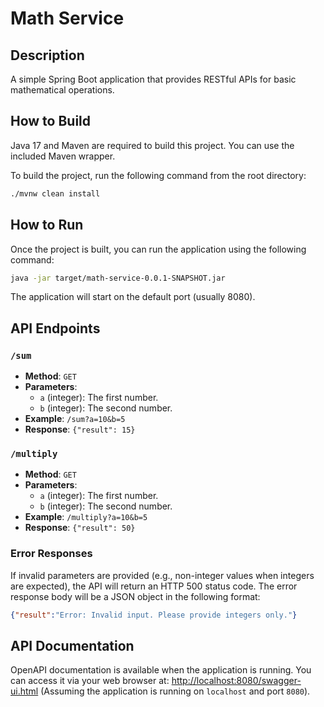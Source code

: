 # Math Service

## Description
A simple Spring Boot application that provides RESTful APIs for basic mathematical operations.

## How to Build
Java 17 and Maven are required to build this project. You can use the included Maven wrapper.

To build the project, run the following command from the root directory:
```bash
./mvnw clean install
```

## How to Run
Once the project is built, you can run the application using the following command:
```bash
java -jar target/math-service-0.0.1-SNAPSHOT.jar
```
The application will start on the default port (usually 8080).

## API Endpoints

### `/sum`
- **Method**: `GET`
- **Parameters**:
    - `a` (integer): The first number.
    - `b` (integer): The second number.
- **Example**: `/sum?a=10&b=5`
- **Response**: `{"result": 15}`

### `/multiply`
- **Method**: `GET`
- **Parameters**:
    - `a` (integer): The first number.
    - `b` (integer): The second number.
- **Example**: `/multiply?a=10&b=5`
- **Response**: `{"result": 50}`

### Error Responses
If invalid parameters are provided (e.g., non-integer values when integers are expected), the API will return an HTTP 500 status code.
The error response body will be a JSON object in the following format:
```json
{"result":"Error: Invalid input. Please provide integers only."}
```

## API Documentation
OpenAPI documentation is available when the application is running. You can access it via your web browser at:
[http://localhost:8080/swagger-ui.html](http://localhost:8080/swagger-ui.html)
(Assuming the application is running on `localhost` and port `8080`).
